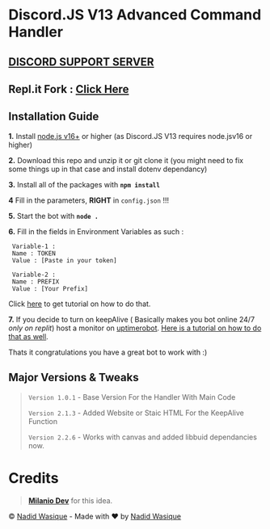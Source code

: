 # Discord.JS V13 Advanced Command Handler

## [**DISCORD SUPPORT SERVER**](https://discord.gg/Mdh23bsrhp)
## **Repl.it Fork :** [**Click Here**](https://replit.com/@NWR57/DiscordJS-V13-Advanced-Handler?v=1)

## Installation Guide

 **1.** Install [node.js v16+](https://nodejs.org/) or higher (as Discord.JS V13 requires node.jsv16 or higher)

 **2.** Download this repo and unzip it or git clone it (you might need to fix some things up in that case and install dotenv dependancy)

 **3.** Install all of the packages with **`npm install`**
 
 **4** Fill in the parameters, **RIGHT** in `config.json` !!! 

 **5.** Start the bot with **`node .`**

 **6.** Fill in the fields in Environment Variables as such :
 ```
  Variable-1 :
  Name : TOKEN
  Value : [Paste in your token]
  
  Variable-2 :
  Name : PREFIX
  Value : [Your Prefix]
 ```

 Click [here](#) to get tutorial on how to do that.

 **7.** If you decide to turn on keepAlive ( Basically makes you bot online 24/7 *only on replit*) host a monitor on [uptimerobot](https://uptimerobot.com). [Here is a tutorial on how to do that as well](#).

 Thats it congratulations you have a great bot to work with :)

## **Major Versions & Tweaks**

>`Version 1.0.1` - Base Version For the Handler With Main Code
>
>`Version 2.1.3` - Added Website or Staic HTML For the KeepAlive Function
>
>`Version 2.2.6` - Works with canvas and added libbuid dependancies now. 

  
# Credits

> **[Milanio Dev](https://www.milaniodev.ml)** for this idea.

© [Nadid Wasique](https://nadid-wasique.netlify.app) - Made with ❤️ by [Nadid Wasique](https://github.com/NWR57)